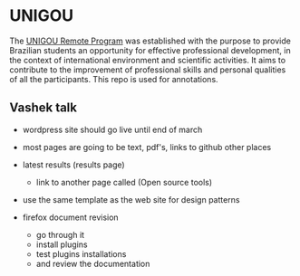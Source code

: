 # UNIGOU

The [UNIGOU Remote Program](https://www.incbac.org/unigou-remote-activities.php) was established with the purpose to provide Brazilian students an opportunity for effective professional development, in the context of international environment and scientific activities. It aims to contribute to the improvement of professional skills and personal qualities of all the participants. This repo is used for annotations.

## Vashek talk

- wordpress site should go live until end of march
- most pages are going to be text, pdf's, links to github other places

- latest results (results page)
  - link to another page called (Open source tools)

- use the same template as the web site for design patterns
- firefox document revision
  - go through it
  - install plugins
  - test plugins installations
  - and review the documentation